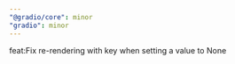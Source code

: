 ```yaml
---
"@gradio/core": minor
"gradio": minor
---
```


feat:Fix re-rendering with key when setting a value to None
